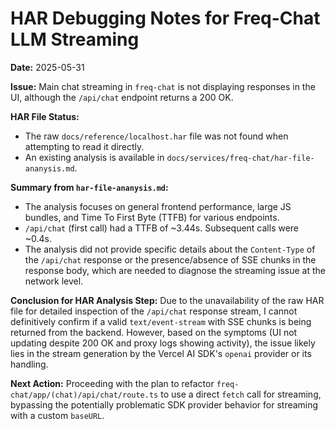# HAR Debugging Notes for Freq-Chat LLM Streaming

**Date:** 2025-05-31

**Issue:** Main chat streaming in `freq-chat` is not displaying responses in the UI, although the `/api/chat` endpoint returns a 200 OK.

**HAR File Status:**
- The raw `docs/reference/localhost.har` file was not found when attempting to read it directly.
- An existing analysis is available in `docs/services/freq-chat/har-file-ananysis.md`.

**Summary from `har-file-ananysis.md`:**
- The analysis focuses on general frontend performance, large JS bundles, and Time To First Byte (TTFB) for various endpoints.
- `/api/chat` (first call) had a TTFB of ~3.44s. Subsequent calls were ~0.4s.
- The analysis did not provide specific details about the `Content-Type` of the `/api/chat` response or the presence/absence of SSE chunks in the response body, which are needed to diagnose the streaming issue at the network level.

**Conclusion for HAR Analysis Step:**
Due to the unavailability of the raw HAR file for detailed inspection of the `/api/chat` response stream, I cannot definitively confirm if a valid `text/event-stream` with SSE chunks is being returned from the backend. However, based on the symptoms (UI not updating despite 200 OK and proxy logs showing activity), the issue likely lies in the stream generation by the Vercel AI SDK's `openai` provider or its handling.

**Next Action:**
Proceeding with the plan to refactor `freq-chat/app/(chat)/api/chat/route.ts` to use a direct `fetch` call for streaming, bypassing the potentially problematic SDK provider behavior for streaming with a custom `baseURL`.

